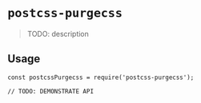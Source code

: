 # `postcss-purgecss`

> TODO: description

## Usage

```
const postcssPurgecss = require('postcss-purgecss');

// TODO: DEMONSTRATE API
```

